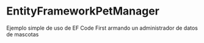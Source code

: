 # EntityFrameworkPetManager
Ejemplo simple de uso de EF Code First armando un administrador de datos de mascotas
